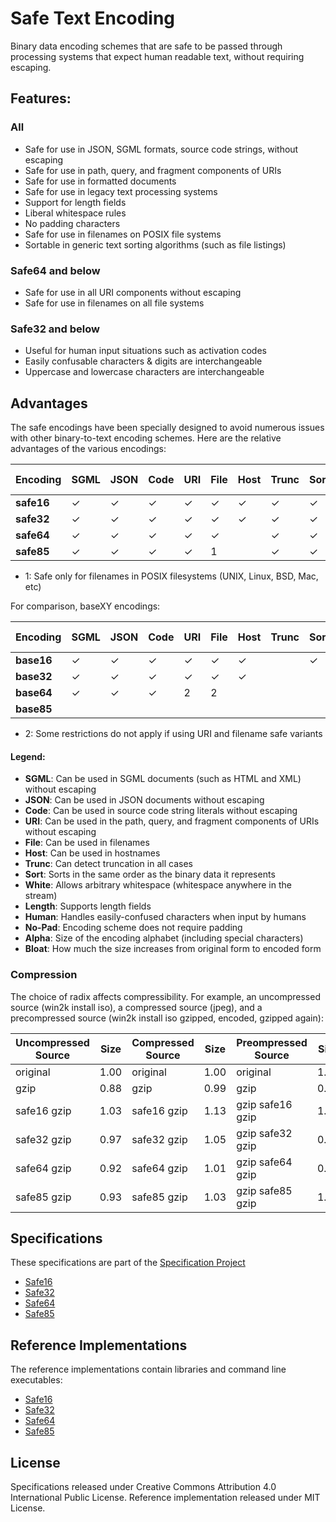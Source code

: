 Safe Text Encoding
==================

Binary data encoding schemes that are safe to be passed through processing systems that expect human readable text, without requiring escaping.



Features:
---------

### All

 * Safe for use in JSON, SGML formats, source code strings, without escaping
 * Safe for use in path, query, and fragment components of URIs
 * Safe for use in formatted documents
 * Safe for use in legacy text processing systems
 * Support for length fields
 * Liberal whitespace rules
 * No padding characters
 * Safe for use in filenames on POSIX file systems
 * Sortable in generic text sorting algorithms (such as file listings)

### Safe64 and below

 * Safe for use in all URI components without escaping
 * Safe for use in filenames on all file systems

### Safe32 and below

 * Useful for human input situations such as activation codes
 * Easily confusable characters & digits are interchangeable
 * Uppercase and lowercase characters are interchangeable



Advantages
----------

The safe encodings have been specially designed to avoid numerous issues with other binary-to-text encoding schemes. Here are the relative advantages of the various encodings:

| Encoding   | SGML | JSON | Code | URI | File | Host | Trunc | Sort | White | Length | Human | No-Pad | Alpha | Bloat |
| ---------- | ---- | ---- | ---- | --- | ---- | ---- | ----- | ---- | ----- | ------ | ----- | ------ | ----- | ----- |
| **safe16** |   ✓  |   ✓  |   ✓  |  ✓  |   ✓  |   ✓  |   ✓   |   ✓  |   ✓   |    ✓   |   ✓   |    ✓   |   16  |  2.0  |
| **safe32** |   ✓  |   ✓  |   ✓  |  ✓  |   ✓  |   ✓  |   ✓   |   ✓  |   ✓   |    ✓   |   ✓   |    ✓   |   32  |  1.6  |
| **safe64** |   ✓  |   ✓  |   ✓  |  ✓  |   ✓  |      |   ✓   |   ✓  |   ✓   |    ✓   |       |    ✓   |   64  |  1.33 |
| **safe85** |   ✓  |   ✓  |   ✓  |  ✓  |   1  |      |   ✓   |   ✓  |   ✓   |    ✓   |       |    ✓   |   85  |  1.25 |

* 1: Safe only for filenames in POSIX filesystems (UNIX, Linux, BSD, Mac, etc)

For comparison, baseXY encodings:

| Encoding   | SGML | JSON | Code | URI | File | Host | Trunc | Sort | White | Length | Human | No-Pad | Alpha | Bloat |
| ---------- | ---- | ---- | ---- | --- | ---- | ---- | ----- | ---- | ----- | ------ | ----- | ------ | ----- | ----- |
| **base16** |   ✓  |   ✓  |   ✓  |  ✓  |   ✓  |   ✓  |       |   ✓  |       |        |   ✓   |    ✓   |   16  |  2.0  |
| **base32** |   ✓  |   ✓  |   ✓  |  ✓  |   ✓  |   ✓  |       |      |       |        |       |        |   33  |  1.6  |
| **base64** |   ✓  |   ✓  |   ✓  |  2  |   2  |      |       |      |       |        |       |        |   65  |  1.33 |
| **base85** |      |      |      |     |      |      |       |      |   ✓   |        |       |        |   87  |  1.25 |

* 2: Some restrictions do not apply if using URI and filename safe variants

#### Legend:

* **SGML**:   Can be used in SGML documents (such as HTML and XML) without escaping
* **JSON**:   Can be used in JSON documents without escaping
* **Code**:   Can be used in source code string literals without escaping
* **URI**:    Can be used in the path, query, and fragment components of URIs without escaping
* **File**:   Can be used in filenames
* **Host**:   Can be used in hostnames
* **Trunc**:  Can detect truncation in all cases
* **Sort**:   Sorts in the same order as the binary data it represents
* **White**:  Allows arbitrary whitespace (whitespace anywhere in the stream)
* **Length**: Supports length fields
* **Human**:  Handles easily-confused characters when input by humans
* **No-Pad**: Encoding scheme does not require padding
* **Alpha**:  Size of the encoding alphabet (including special characters)
* **Bloat**:  How much the size increases from original form to encoded form


### Compression

The choice of radix affects compressibility. For example, an uncompressed source (win2k install iso), a compressed source (jpeg), and a precompressed source (win2k install iso gzipped, encoded, gzipped again):

| Uncompressed Source | Size | Compressed Source | Size | Preompressed Source | Size |
| ------------------- | ---- | ----------------- | ---- | ------------------- | ---- |
| original            | 1.00 | original          | 1.00 | original            | 1.00 |
| gzip                | 0.88 | gzip              | 0.99 | gzip                | 0.88 |
| safe16 gzip         | 1.03 | safe16 gzip       | 1.13 | gzip safe16 gzip    | 1.00 |
| safe32 gzip         | 0.97 | safe32 gzip       | 1.05 | gzip safe32 gzip    | 0.93 |
| safe64 gzip         | 0.92 | safe64 gzip       | 1.01 | gzip safe64 gzip    | 0.95 |
| safe85 gzip         | 0.93 | safe85 gzip       | 1.03 | gzip safe85 gzip    | 1.01 |



Specifications
--------------

These specifications are part of the [Specification Project](https://github.com/kstenerud/specifications)

 * [Safe16](safe16-specification.md)
 * [Safe32](safe32-specification.md)
 * [Safe64](safe64-specification.md)
 * [Safe85](safe85-specification.md)



Reference Implementations
-------------------------

The reference implementations contain libraries and command line executables:

 * [Safe16](reference-implementation/safe16)
 * [Safe32](reference-implementation/safe32)
 * [Safe64](reference-implementation/safe64)
 * [Safe85](reference-implementation/safe85)



License
-------

Specifications released under Creative Commons Attribution 4.0 International Public License.
Reference implementation released under MIT License.

